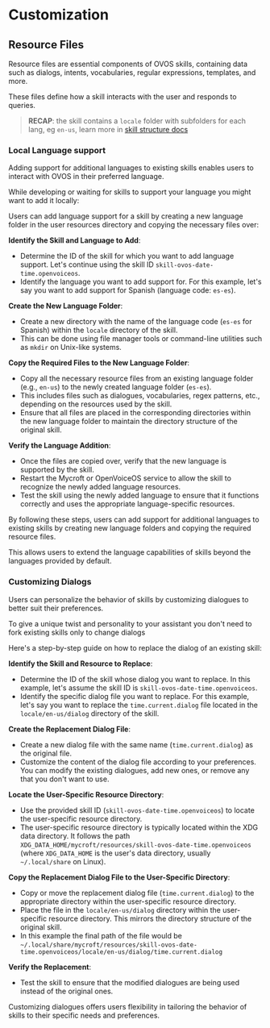 # Customization

## Resource Files

Resource files are essential components of OVOS skills, containing data such as dialogs, intents, vocabularies, regular expressions, templates, and more. 

These files define how a skill interacts with the user and responds to queries.

> **RECAP**: the skill contains a `locale` folder with subfolders for each lang, eg `en-us`, learn more in [skill structure docs](https://openvoiceos.github.io/ovos-technical-manual/skill_structure/)

### Local Language support

Adding support for additional languages to existing skills enables users to interact with OVOS in their preferred language. 

While developing or waiting for skills to support your language you might want to add it locally:

Users can add language support for a skill by creating a new language folder in the user resources directory and copying the necessary files over:

**Identify the Skill and Language to Add**:

   - Determine the ID of the skill for which you want to add language support. Let's continue using the skill ID `skill-ovos-date-time.openvoiceos`.
   - Identify the language you want to add support for. For this example, let's say you want to add support for Spanish (language code: `es-es`).

**Create the New Language Folder**:

   - Create a new directory with the name of the language code (`es-es` for Spanish) within the `locale` directory of the skill.
   - This can be done using file manager tools or command-line utilities such as `mkdir` on Unix-like systems.

**Copy the Required Files to the New Language Folder**:

   - Copy all the necessary resource files from an existing language folder (e.g., `en-us`) to the newly created language folder (`es-es`).
   - This includes files such as dialogues, vocabularies, regex patterns, etc., depending on the resources used by the skill.
   - Ensure that all files are placed in the corresponding directories within the new language folder to maintain the directory structure of the original skill.

**Verify the Language Addition**:

   - Once the files are copied over, verify that the new language is supported by the skill.
   - Restart the Mycroft or OpenVoiceOS service to allow the skill to recognize the newly added language resources.
   - Test the skill using the newly added language to ensure that it functions correctly and uses the appropriate language-specific resources.

By following these steps, users can add support for additional languages to existing skills by creating new language folders and copying the required resource files. 

This allows users to extend the language capabilities of skills beyond the languages provided by default.

### Customizing Dialogs

Users can personalize the behavior of skills by customizing dialogues to better suit their preferences. 

To give a unique twist and personality to your assistant you don't need to fork existing skills only to change dialogs

Here's a step-by-step guide on how to replace the dialog of an existing skill:

**Identify the Skill and Resource to Replace**:

   - Determine the ID of the skill whose dialog you want to replace. In this example, let's assume the skill ID is `skill-ovos-date-time.openvoiceos`.
   - Identify the specific dialog file you want to replace. For this example, let's say you want to replace the `time.current.dialog` file located in the `locale/en-us/dialog` directory of the skill.

**Create the Replacement Dialog File**:

   - Create a new dialog file with the same name (`time.current.dialog`) as the original file.
   - Customize the content of the dialog file according to your preferences. You can modify the existing dialogues, add new ones, or remove any that you don't want to use.

**Locate the User-Specific Resource Directory**:

   - Use the provided skill ID (`skill-ovos-date-time.openvoiceos`) to locate the user-specific resource directory.
   - The user-specific resource directory is typically located within the XDG data directory. It follows the path `XDG_DATA_HOME/mycroft/resources/skill-ovos-date-time.openvoiceos` (where `XDG_DATA_HOME` is the user's data directory, usually `~/.local/share` on Linux).

**Copy the Replacement Dialog File to the User-Specific Directory**:

   - Copy or move the replacement dialog file (`time.current.dialog`) to the appropriate directory within the user-specific resource directory.
   - Place the file in the `locale/en-us/dialog` directory within the user-specific resource directory. This mirrors the directory structure of the original skill.
   - In this example the final path of the file would be `~/.local/share/mycroft/resources/skill-ovos-date-time.openvoiceos/locale/en-us/dialog/time.current.dialog` 

**Verify the Replacement**:

   - Test the skill to ensure that the modified dialogues are being used instead of the original ones.


Customizing dialogues offers users flexibility in tailoring the behavior of skills to their specific needs and preferences.
